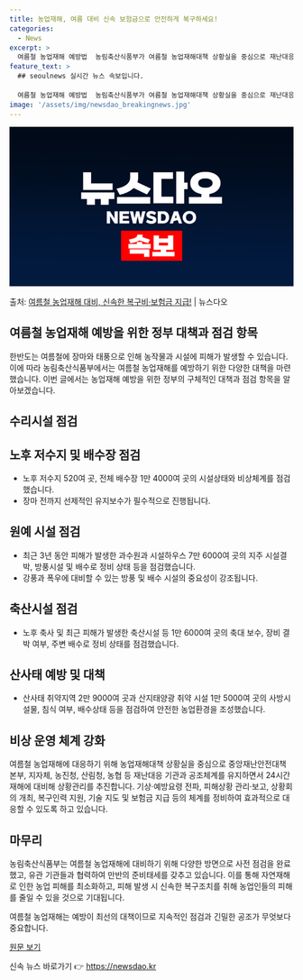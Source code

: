 ```yaml
---
title: 농업재해, 여름 대비 신속 보험금으로 안전하게 복구하세요!
categories:
  - News
excerpt: >
  여름철 농업재해 예방법  농림축산식품부가 여름철 농업재해대책 상황실을 중심으로 재난대응 기관과 공조체계를 유…
feature_text: >
  ## seoulnews 실시간 뉴스 속보입니다.

  여름철 농업재해 예방법  농림축산식품부가 여름철 농업재해대책 상황실을 중심으로 재난대응 기관과 공조체계를 유…
image: '/assets/img/newsdao_breakingnews.jpg'
---
```


![뉴스다오 속보](/assets/img/newsdao_breakingnews.jpg)

<p>출처: <a href="https://newsdao.kr/4249" rel="dofollow">여름철 농업재해 대비, 신속한 복구비·보험금 지급!</a> | 뉴스다오</p>

## 여름철 농업재해 예방을 위한 정부 대책과 점검 항목

한반도는 여름철에 장마와 태풍으로 인해 농작물과 시설에 피해가 발생할 수 있습니다. 이에 따라 농림축산식품부에서는 여름철 농업재해를 예방하기 위한 다양한 대책을 마련했습니다. 이번 글에서는 농업재해 예방을 위한 정부의 구체적인 대책과 점검 항목을 알아보겠습니다.

## 수리시설 점검

## 노후 저수지 및 배수장 점검
- 노후 저수지 520여 곳, 전체 배수장 1만 4000여 곳의 시설상태와 비상체계를 점검했습니다.
- 장마 전까지 선제적인 유지보수가 필수적으로 진행됩니다.

## 원예 시설 점검
- 최근 3년 동안 피해가 발생한 과수원과 시설하우스 7만 6000여 곳의 지주 시설결박, 방풍시설 및 배수로 정비 상태 등을 점검했습니다.
- 강풍과 폭우에 대비할 수 있는 방풍 및 배수 시설의 중요성이 강조됩니다.

## 축산시설 점검
- 노후 축사 및 최근 피해가 발생한 축산시설 등 1만 6000여 곳의 축대 보수, 장비 결박 여부, 주변 배수로 정비 상태를 점검했습니다.

## 산사태 예방 및 대책
- 산사태 취약지역 2만 9000여 곳과 산지태양광 취약 시설 1만 5000여 곳의 사방시설물, 침식 여부, 배수상태 등을 점검하여 안전한 농업환경을 조성했습니다.

## 비상 운영 체계 강화

여름철 농업재해에 대응하기 위해 농업재해대책 상황실을 중심으로 중앙재난안전대책본부, 지자체, 농진청, 산림청, 농협 등 재난대응 기관과 공조체계를 유지하면서 24시간 재해에 대비해 상황관리를 추진합니다. 기상·예방요령 전파, 피해상황 관리·보고, 상황회의 개최, 복구인력 지원, 기술 지도 및 보험금 지급 등의 체계를 정비하여 효과적으로 대응할 수 있도록 하고 있습니다.

## 마무리

농림축산식품부는 여름철 농업재해에 대비하기 위해 다양한 방면으로 사전 점검을 완료했고, 유관 기관들과 협력하여 만반의 준비태세를 갖추고 있습니다. 이를 통해 자연재해로 인한 농업 피해를 최소화하고, 피해 발생 시 신속한 복구조치를 취해 농업인들의 피해를 줄일 수 있을 것으로 기대됩니다.

여름철 농업재해는 예방이 최선의 대책이므로 지속적인 점검과 긴밀한 공조가 무엇보다 중요합니다.

[원문 보기](https://newsdao.kr/4249) 

신속 뉴스 바로가기 👉 <a href="https://newsdao.kr" rel="dofollow">https://newsdao.kr</a>



